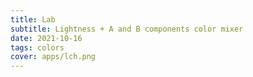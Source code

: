 ```yaml
---
title: Lab
subtitle: Lightness + A and B components color mixer
date: 2021-10-16
tags: colors
cover: apps/lch.png
---
```


<color-mix-lab />